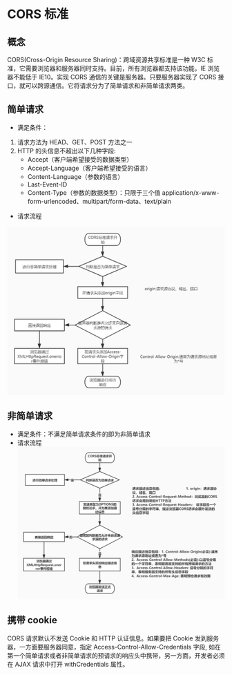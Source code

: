 # CORS 标准

## 概念

CORS(Cross-Origin Resource Sharing)：跨域资源共享标准是一种 W3C 标准，它需要浏览器和服务器同时支持。目前，所有浏览器都支持该功能，IE 浏览器不能低于 IE10。实现 CORS 通信的关键是服务器。只要服务器实现了 CORS 接口，就可以跨源通信。它将请求分为了简单请求和非简单请求两类。

## 简单请求

- 满足条件：

1. 请求方法为 HEAD、GET、POST 方法之一
2. HTTP 的头信息不超出以下几种字段:
   - Accept（客户端希望接受的数据类型）
   - Accept-Language（客户端希望接受的语言）
   - Content-Language（参数的语言）
   - Last-Event-ID
   - Content-Type（参数的数据类型）：只限于三个值 application/x-www-form-urlencoded、multipart/form-data、text/plain

- 请求流程

![CORS 简单请求流程](../文档使用图片/CORS简单请求流程.jpg)

## 非简单请求

- 满足条件：不满足简单请求条件的即为非简单请求
- 请求流程
  ![CORS 简单请求流程](../文档使用图片/CORS非简单请求流程.jpg)

## 携带 cookie

CORS 请求默认不发送 Cookie 和 HTTP 认证信息。如果要把 Cookie 发到服务器，一方面要服务器同意，指定 Access-Control-Allow-Credentials 字段, 如在第一个简单请求或者非简单请求的预请求的响应头中携带，另一方面，开发者必须在 AJAX 请求中打开 withCredentials 属性。
